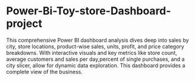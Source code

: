 # Power-Bi-Toy-store-Dashboard-project
This comprehensive Power BI dashboard analysis dives deep into sales by city, store locations, product-wise sales, units, profit, and price category breakdowns. With interactive visuals and key metrics like store count, average customers and sales per day,percent of single purchases, and a city slicer, allow for dynamic data exploration. This dashboard provides a complete view of the business.
